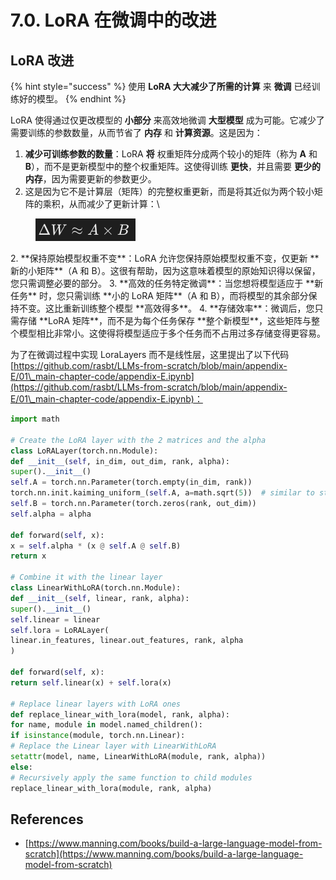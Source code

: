 # 7.0. LoRA 在微调中的改进

## LoRA 改进

{% hint style="success" %}
使用 **LoRA 大大减少了所需的计算** 来 **微调** 已经训练好的模型。
{% endhint %}

LoRA 使得通过仅更改模型的 **小部分** 来高效地微调 **大型模型** 成为可能。它减少了需要训练的参数数量，从而节省了 **内存** 和 **计算资源**。这是因为：

1. **减少可训练参数的数量**：LoRA **将** 权重矩阵分成两个较小的矩阵（称为 **A** 和 **B**），而不是更新模型中的整个权重矩阵。这使得训练 **更快**，并且需要 **更少的内存**，因为需要更新的参数更少。
1.  这是因为它不是计算层（矩阵）的完整权重更新，而是将其近似为两个较小矩阵的乘积，从而减少了更新计算：\


<figure><img src="../../.gitbook/assets/image (9) (1).png" alt=""><figcaption></figcaption></figure>
2. **保持原始模型权重不变**：LoRA 允许您保持原始模型权重不变，仅更新 **新的小矩阵**（A 和 B）。这很有帮助，因为这意味着模型的原始知识得以保留，您只需调整必要的部分。
3. **高效的任务特定微调**：当您想将模型适应于 **新任务** 时，您只需训练 **小的 LoRA 矩阵**（A 和 B），而将模型的其余部分保持不变。这比重新训练整个模型 **高效得多**。
4. **存储效率**：微调后，您只需存储 **LoRA 矩阵**，而不是为每个任务保存 **整个新模型**，这些矩阵与整个模型相比非常小。这使得将模型适应于多个任务而不占用过多存储变得更容易。

为了在微调过程中实现 LoraLayers 而不是线性层，这里提出了以下代码 [https://github.com/rasbt/LLMs-from-scratch/blob/main/appendix-E/01\_main-chapter-code/appendix-E.ipynb](https://github.com/rasbt/LLMs-from-scratch/blob/main/appendix-E/01\_main-chapter-code/appendix-E.ipynb)：
```python
import math

# Create the LoRA layer with the 2 matrices and the alpha
class LoRALayer(torch.nn.Module):
def __init__(self, in_dim, out_dim, rank, alpha):
super().__init__()
self.A = torch.nn.Parameter(torch.empty(in_dim, rank))
torch.nn.init.kaiming_uniform_(self.A, a=math.sqrt(5))  # similar to standard weight initialization
self.B = torch.nn.Parameter(torch.zeros(rank, out_dim))
self.alpha = alpha

def forward(self, x):
x = self.alpha * (x @ self.A @ self.B)
return x

# Combine it with the linear layer
class LinearWithLoRA(torch.nn.Module):
def __init__(self, linear, rank, alpha):
super().__init__()
self.linear = linear
self.lora = LoRALayer(
linear.in_features, linear.out_features, rank, alpha
)

def forward(self, x):
return self.linear(x) + self.lora(x)

# Replace linear layers with LoRA ones
def replace_linear_with_lora(model, rank, alpha):
for name, module in model.named_children():
if isinstance(module, torch.nn.Linear):
# Replace the Linear layer with LinearWithLoRA
setattr(model, name, LinearWithLoRA(module, rank, alpha))
else:
# Recursively apply the same function to child modules
replace_linear_with_lora(module, rank, alpha)
```
## References

* [https://www.manning.com/books/build-a-large-language-model-from-scratch](https://www.manning.com/books/build-a-large-language-model-from-scratch)
